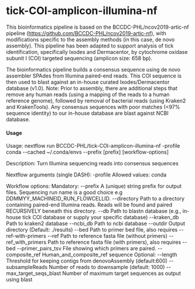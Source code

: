 # tick-COI-amplicon-illumina-nf
This bioinformatics pipeline is based on the BCCDC-PHL/ncov2019-artic-nf pipeline (https://github.com/BCCDC-PHL/ncov2019-artic-nf), with modifications specific to the assembly methods (in this case, de novo assembly). This pipeline has been adapted to support analysis of tick identification, specifically Ixodes and Dermacentor, by cytochrome oxidase subunit I (COI) targeted sequencing (amplicon size: 658 bp). 

The bioinformatics pipeline builds a consensus sequence using de novo assembler SPAdes from Illumina paired-end reads. This COI sequence is then used to blast against an in-house curated Ixodes/Dermacentor database (v1.0). Note: Prior to assembly, there are additional steps that remove  any human reads (using a mapping of the reads to a human reference genome), followed by removal of bacterial reads (using Kraken2 and KrakenTools). Any consensus sequences with poor matches (<97% sequence identity) to our in-house database are blast against NCBI database. 

#### Usage
  Usage:
    nextflow run BCCDC-PHL/tick-COI-amplicon-illumina-nf -profile conda --cached ~/.conda/envs --prefix [prefix] [workflow-options]

  Description:
    Turn Illumina sequencing reads into consensus sequences

  Nextflow arguments (single DASH):
    -profile                      Allowed values: conda

  Workflow options:
    Mandatory:
      --prefix                    A (unique) string prefix for output files.
                                  Sequencing run name is a good choice e.g DDMMYY_MACHINEID_RUN_FLOWCELLID.
      --directory                 Path to a directory containing paired-end Illumina reads.
                                  Reads will be found and paired RECURSIVELY beneath this directory.
      --db                        Path to blastn database (e.g., in-house tick COI database or supply your specific database)
      --kraken_db                 Path to kraken2 database
      --ncbi_db                   Path to ncbi database
      --outdir                    Output directory (Default: ./results)
      --bed                       Path to primer bed file, also requires --ref-with-primers
      --ref                       Path to reference fasta file (without primers)
      --ref_with_primers          Path to reference fasta file (with primers), also requires --bed
      --primer_pairs_tsv          File showing which primers are paired.
      --composite_ref             Human_and_composite_ref sequence
    Optional:
      --length                    Threshold for keeping contigs from denovoAssembly (default:600)
      --subsampleReads            Number of reads to downsample (default: 1000)
      --max_target_seqs_blast     Number of maximum target sequences as output using blast

